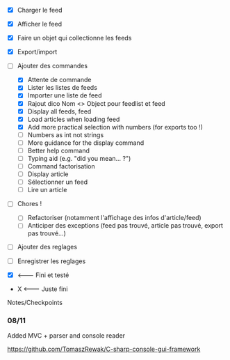 * [x] Charger le feed 
* [x] Afficher le feed 
* [x] Faire un objet qui collectionne les feeds 
* [x] Export/import 
* [ ] Ajouter des commandes
	* [x] Attente de commande
	* [x] Lister les listes de feeds
	* [x] Importer une liste de feed
	* [x] Rajout dico Nom <> Object pour feedlist et feed
	* [x] Display all feeds, feed 
	* [x] Load articles when loading feed
	* [x] Add more practical selection with numbers (for exports too !)
	* [ ] Numbers as int not strings
	* [ ] More guidance for the display command
	* [ ] Better help command
	* [ ] Typing aid (e.g. "did you mean... ?")
	* [ ] Command factorisation
	* [ ] Display article
	* [ ] Sélectionner un feed
	* [ ] Lire un article
* [ ] Chores !
	* [ ] Refactoriser (notamment l'affichage des infos d'article/feed)
	* [ ] Anticiper des exceptions (feed pas trouvé, article pas trouvé, export pas trouvé...)
* [ ] Ajouter des reglages
* [ ] Enregistrer les reglages


* [x] <--- Fini et testé
* X <--- Juste fini

Notes/Checkpoints

### 08/11
Added MVC + parser and console reader

https://github.com/TomaszRewak/C-sharp-console-gui-framework